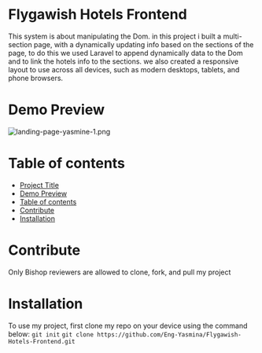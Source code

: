 # Flygawish Hotels Frontend
This system is about manipulating the Dom. in this project i built a multi-section page, with a dynamically updating info based on the sections of the page, to do this we used Laravel to append dynamically data to the Dom and to link the hotels info to the sections. we also created a responsive layout to use across all devices, such as modern desktops, tablets, and phone browsers.
# Demo Preview
![landing-page-yasmine-1.png](https://raw.githubusercontent.com/Eng-Yasmina/Flygawish-Hotels-Frontend/main/assets/screencapture.jpg)

# Table of contents
- [Project Title](#flygawish-hotels-frontend)
- [Demo Preview](#demo-preview)
- [Table of contents](#table-of-contents)
- [Contribute](#contribute)
- [Installation](#installation)
# Contribute
Only Bishop reviewers are allowed to clone, fork, and pull my project
# Installation
To use my project, first clone my repo on your device using the command below:
```git init```
```git clone https://github.com/Eng-Yasmina/Flygawish-Hotels-Frontend.git```
